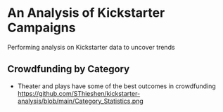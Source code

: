 # An Analysis of Kickstarter Campaigns
Performing analysis on Kickstarter data to uncover trends
## Crowdfunding by Category
* Theater and plays have some of the best outcomes in crowdfunding
https://github.com/SThieshen/kickstarter-analysis/blob/main/Category_Statistics.png
